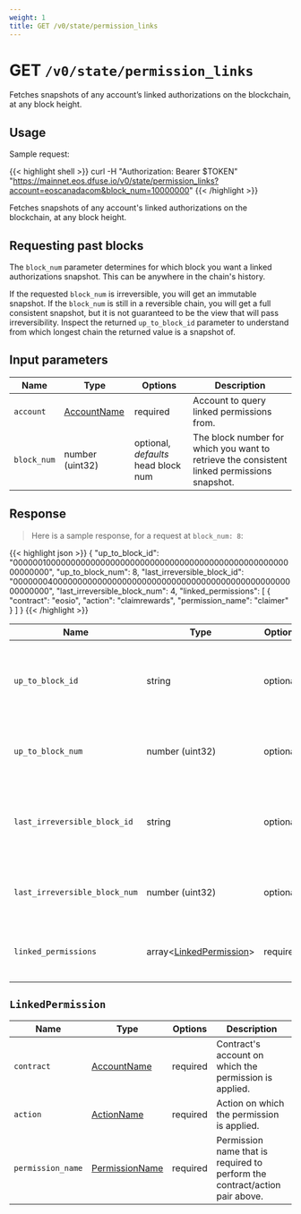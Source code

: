 ```yaml
---
weight: 1
title: GET /v0/state/permission_links
---
```


# GET `/v0/state/permission_links`

Fetches snapshots of any account’s linked authorizations on the blockchain, at any block height.

## Usage

Sample request:

{{< highlight shell >}}
curl -H "Authorization: Bearer $TOKEN" \
    "https://mainnet.eos.dfuse.io/v0/state/permission_links?account=eoscanadacom&block_num=10000000"
{{< /highlight >}}

Fetches snapshots of any account's linked authorizations on the blockchain, at any block height.

## Requesting past blocks

The `block_num` parameter determines for which block you want a linked
authorizations snapshot. This can be anywhere in the chain's history.

If the requested `block_num` is irreversible, you will get an
immutable snapshot.  If the `block_num` is still in a reversible
chain, you will get a full consistent snapshot, but it is not
guaranteed to be the view that will pass irreversibility. Inspect the
returned `up_to_block_id` parameter to understand from which longest
chain the returned value is a snapshot of.

## Input parameters

Name | Type | Options | Description
-----|------|---------|------------
`account` | [AccountName](#type-AccountName) | required | Account to query linked permissions from.
`block_num` | number (uint32) | optional, _defaults_ head block num | The block number for which you want to retrieve the consistent linked permissions snapshot.

## Response

> Here is a sample response, for a request at `block_num: 8`:

{{< highlight json >}}
{
  "up_to_block_id": "0000001000000000000000000000000000000000000000000000000000000000",
  "up_to_block_num": 8,
  "last_irreversible_block_id": "0000000400000000000000000000000000000000000000000000000000000000",
  "last_irreversible_block_num": 4,
  "linked_permissions": [
    {
      "contract": "eosio",
      "action": "claimrewards",
      "permission_name": "claimer"
    }
  ]
}
{{< /highlight >}}

Name | Type | Options | Description
-----|------|---------|------------
`up_to_block_id` | string | optional | Block ID at which the snapshot was taken when querying the reversible chain segment. This will not be present if querying blocks older than the last irreversible block.
`up_to_block_num` | number (uint32) | optional | Block number extracted from `up_to_block_id` if present, provided as a convenience so you don't need to extract it yourself.
`last_irreversible_block_id` | string | optional | Last irreversible block considered for this request. The returned snapshot is still for the requested `block_num`, even though the irreversible block shown here is more recent.
`last_irreversible_block_num` | number (uint32) | optional | Block number extracted from `last_irreversible_block_num`, provided as a convenience so you don't need to extract it yourself.
`linked_permissions` | array&lt;[LinkedPermission](#type-state-LinkedPermission)&gt; | required | An array of linked permissions for the account, sorted by the `contract` field and on `action` when there is a tie at the `contract` level.

## `LinkedPermission`

Name | Type | Options | Description
-----|------|---------|------------
`contract`  | [AccountName](#type-AccountName) | required | Contract's account on which the permission is applied.
`action` | [ActionName](#type-ActionName) | required | Action on which the permission is applied.
`permission_name` | [PermissionName](#type-PermissionName) | required | Permission name that is required to perform the contract/action pair above.
